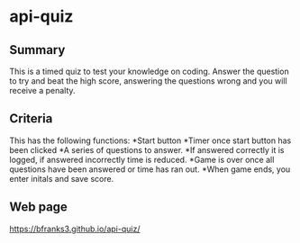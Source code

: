 # api-quiz

## Summary
This is a timed quiz to test your knowledge on coding. Answer the question to try and beat the high score, answering the questions wrong and you will receive a penalty.

## Criteria
This has the following functions:
*Start button
*Timer once start button has been clicked
*A series of questions to answer.
*If answered correctly it is logged, if answered incorrectly time is reduced.
*Game is over once all questions have been answered or time has ran out. 
*When game ends, you enter initals and save score. 

## Web page
 https://bfranks3.github.io/api-quiz/

<img src="">